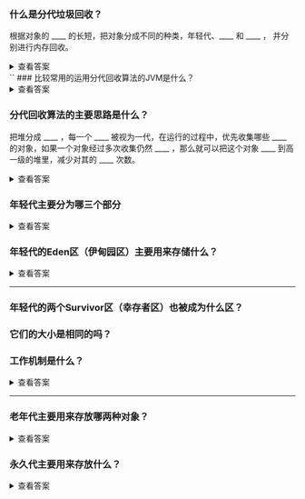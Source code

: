 ### 什么是分代垃圾回收？
根据对象的 ____ 的长短，把对象分成不同的种类，年轻代、____ 和 ____ ，
并分别进行内存回收。

<details>
<summary>查看答案</summary>
<pre>
生命周期，老年代，永久代
</pre>
</details>
``
### 比较常用的运用分代回收算法的JVM是什么？

<details>
<summary>查看答案</summary>
<pre>
SUN公司的HotSpot
</pre>
</details>

### 分代回收算法的主要思路是什么？
把堆分成 ____ ，每一个 ____ 被视为一代，在运行的过程中，优先收集哪些  ____
的对象，如果一个对象经过多次收集仍然 ____ ，那么就可以把这个对象 ____
到高一级的堆里，减少对其的 ____ 次数。

<details>
<summary>查看答案</summary>
<pre>
多个子堆 子堆 年幼 存活 转移 扫描
</pre>
</details>

### 年轻代主要分为哪三个部分

<details>
<summary>查看答案</summary>
<pre>
Eden区和两个相同的Survivor区
</pre>
</details>

### 年轻代的Eden区（伊甸园区）主要用来存储什么？

<details>
<summary>查看答案</summary>
<pre>
新建的对象
</pre>
</details>

***

### 年轻代的两个Survivor区（幸存者区）也被成为什么区？
### 它们的大小是相同的吗？
### 工作机制是什么？
<details>
<summary>查看答案</summary>
<pre>
from区和to区
是的
在使用复制回收算法时，作为双缓存，起到内存整理的作用
</pre>
</details>

***

### 老年代主要用来存放哪两种对象？

<details>
<summary>查看答案</summary>
<pre>
长生命周期的对象，超大的对象
</pre>
</details>

### 永久代主要用来存放什么？

<details>
<summary>查看答案</summary>
<pre>
字符串常量池，静态变量
</pre>
</details>